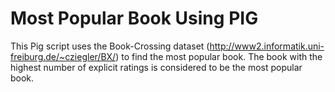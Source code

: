 # Most Popular Book Using PIG

This Pig script uses the Book-Crossing dataset (http://www2.informatik.uni-freiburg.de/~cziegler/BX/) to find the most popular book. The book with the highest number of explicit ratings is considered to be the most popular book.
